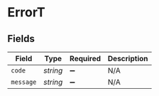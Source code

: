 # ErrorT


## Fields

| Field              | Type               | Required           | Description        |
| ------------------ | ------------------ | ------------------ | ------------------ |
| `code`             | *string*           | :heavy_minus_sign: | N/A                |
| `message`          | *string*           | :heavy_minus_sign: | N/A                |